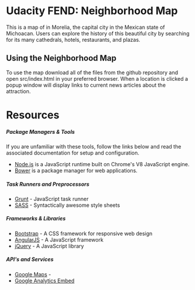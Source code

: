 # Udacity FEND: Neighborhood Map
This is a map of in Morelia, the capital city in the Mexican state of Michoacan. Users can explore the history of this beautiful city by searching for its many cathedrals, hotels, restaurants, and plazas. 

## Using the Neighborhood Map
To use the map download all of the files from the github repository and open src/index.html in your preferred browser. When a location is clicked a popup window will display links to current news articles about the attraction.

## 

# Resources

##### Package Managers & Tools
If you are unfamiliar with these tools, follow the links below and read the associated documentation for setup and configuration.
- [Node.js](https://nodejs.org/en/) is a JavaScript runtime built on Chrome's V8 JavaScript engine. 
- [Bower](https://bower.io/) is a package manager for web applications.
##### Task Runners and Preprocessors
- [Grunt](http://gruntjs.com/) - JavaScript task runner
- [SASS](http://sass-lang.com/) - Syntactically awesome style sheets
##### Frameworks & Libraries
- [Bootstrap](http://getbootstrap.com/) - A CSS framework for responsive web design
- [AngularJS](https://angularjs.org/) - A JavaScript framework
- [jQuery](https://jquery.com/) - A JavaScript library
##### API's and Services
- [Google Maps](https://developers.google.com/maps/documentation/javascript/examples/style-array) - 
- [Google Analytics Embed](https://developers.google.com/analytics/devguides/reporting/embed/v1/)






